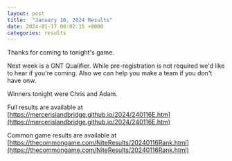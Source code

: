 ```yaml
---
layout: post
title:  "January 16, 2024 Results"
date: 2024-01-17 06:02:15 +0000
categories: results
---
```

Thanks for coming to tonight's game.

Next week is a GNT Qualifier. While pre-registration is not required we'd like to hear if you're coming. Also we can help you make a team if you don't have onw.

Winners tonight were Chris and Adam.

Full results are available at [https://mercerislandbridge.github.io/2024/240116E.htm](https://mercerislandbridge.github.io/2024/240116E.htm)

Common game results are available at [https://thecommongame.com/NiteResults/20240116Rank.html](https://thecommongame.com/NiteResults/20240116Rank.html)
